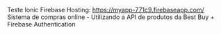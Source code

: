 Teste Ionic
Firebase Hosting: https://myapp-771c9.firebaseapp.com/
Sistema de compras online - Utilizando a API de produtos da Best Buy + Firebase Authentication
